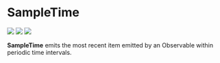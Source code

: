 # SampleTime

[![](../../../assets/godev.svg?raw=true)](https://pkg.go.dev/github.com/reactivego/rx/test/SampleTime?tab=doc)
[![](../../../assets/godoc.svg?raw=true)](https://godoc.org/github.com/reactivego/rx/test/SampleTime)
[![](../../../assets/rx.svg?raw=true)](http://reactivex.io/documentation/operators/sample.html)

**SampleTime** emits the most recent item emitted by an Observable within periodic time intervals.
